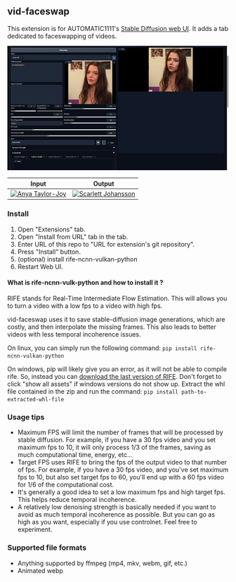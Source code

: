 ## vid-faceswap

This extension is for AUTOMATIC1111's [Stable Diffusion web UI](https://github.com/AUTOMATIC1111/stable-diffusion-webui).
It adds a tab dedicated to faceswapping of videos.

<img width="960" alt="" src="interface.png">

|Input|Output|
|---|---|
| [![Anya Taylor-Joy](https://i9.ytimg.com/vi_webp/G7Heh2G_w_A/mq2.webp?sqp=CNid4aEG-oaymwEmCMACELQB8quKqQMa8AEB-AHKA4ACygOKAgwIABABGHIgPigyMA8=&rs=AOn4CLDObx5YsWXAbimzPy28lDMzeomSOQ)](https://youtu.be/G7Heh2G_w_A) | [![Scarlett Johansson](https://i9.ytimg.com/vi_webp/_D735PrNRdU/mq2.webp?sqp=CNid4aEG-oaymwEmCMACELQB8quKqQMa8AEB-AHKA4ACygOKAgwIABABGH8gRCgzMA8=&rs=AOn4CLAhiKRdc03NzXiEhSDhUFuPAlEDaA)](https://youtu.be/_D735PrNRdU) |

### Install

1. Open "Extensions" tab.
2. Open "Install from URL" tab in the tab.
3. Enter URL of this repo to "URL for extension's git repository".
4. Press "Install" button.
5. (optional) install rife-ncnn-vulkan-python
6. Restart Web UI.

#### What is rife-ncnn-vulk-python and how to install it ?

RIFE stands for Real-Time Intermediate Flow Estimation. This will allows you to turn a video with a low fps to a video with high fps. 

vid-faceswap uses it to save stable-diffusion image generations, which are costly, and then interpolate the missing frames. This also leads to better videos with less temporal incoherence issues.

On linux, you can simply run the following command:
```pip install rife-ncnn-vulkan-python```

On windows, pip will likely give you an error, as it will not be able to compile rife. So, instead you can [download the last version of RIFE](https://github.com/media2x/rife-ncnn-vulkan-python/releases). Don't forget to click "show all assets" if windows versions do not show up. Extract the whl file contained in the zip and run the command: ```pip install path-to-extracted-whl-file```

### Usage tips

- Maximum FPS will limit the number of frames that will be processed by stable diffusion. For example, if you have a 30 fps video and you set maximum fps to 10, it will only process 1/3 of the frames, saving as much computational time, energy, etc...
- Target FPS uses RIFE to bring the fps of the output video to that number of fps. For example, if you have a 30 fps video, and you've set maximum fps to 10, but also set target fps to 60, you'll end up with a 60 fps video for 1/6 of the computational cost.
- It's generally a good idea to set a low maximum fps and high target fps. This helps reduce temporal incoherence.
- A relatively low denoising strength is basically needed if you want to avoid as much temporal incoherence as possible. But you can go as high as you want, especially if you use controlnet. Feel free to experiment.

### Supported file formats

- Anything supported by ffmpeg (mp4, mkv, webm, gif, etc.) 
- Animated webp